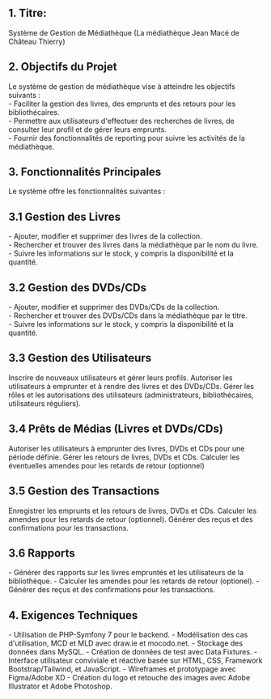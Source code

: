 ## 1. Titre: 
Système de Gestion de Médiathèque (La médiathèque Jean Macé de Château Thierry)

## 2. Objectifs du Projet
Le système de gestion de médiathèque vise à atteindre les objectifs suivants :  
\- Faciliter la gestion des livres, des emprunts et des retours pour les bibliothécaires.  
\- Permettre aux utilisateurs d'effectuer des recherches de livres, de consulter leur profil et de gérer leurs emprunts.  
\- Fournir des fonctionnalités de reporting pour suivre les activités de la médiathèque.  

## 3. Fonctionnalités Principales
Le système offre les fonctionnalités suivantes : 

## 3.1 Gestion des Livres
\- Ajouter, modifier et supprimer des livres de la collection.  
\- Rechercher et trouver des livres dans la médiathèque par le nom du livre.  
\- Suivre les informations sur le stock, y compris la disponibilité et la quantité.

## 3.2 Gestion des DVDs/CDs
\- Ajouter, modifier et supprimer des DVDs/CDs de la collection.  
\- Rechercher et trouver des DVDs/CDs dans la médiathèque par le titre.  
\- Suivre les informations sur le stock, y compris la disponibilité et la quantité.

## 3.3 Gestion des Utilisateurs
Inscrire de nouveaux utilisateurs et gérer leurs profils.
Autoriser les utilisateurs à emprunter et à rendre des livres et des DVDs/CDs.
Gérer les rôles et les autorisations des utilisateurs (administrateurs, bibliothécaires, utilisateurs réguliers).

## 3.4 Prêts de Médias (Livres et DVDs/CDs)
Autoriser les utilisateurs à emprunter des livres, DVDs et CDs pour une période définie.
Gérer les retours de livres, DVDs et CDs.
Calculer les éventuelles amendes pour les retards de retour (optionnel)

## 3.5 Gestion des Transactions
Enregistrer les emprunts et les retours de livres, DVDs et CDs.
Calculer les amendes pour les retards de retour (optionnel).
Générer des reçus et des confirmations pour les transactions.

## 3.6 Rapports
\- Générer des rapports sur les livres empruntés et les utilisateurs de la bibliothèque.
\- Calculer les amendes pour les retards de retour (optionel).
\- Générer des reçus et des confirmations pour les transactions.

## 4. Exigences Techniques
\- Utilisation de PHP-Symfony 7 pour le backend. 
\- Modélisation des cas d'utilisation, MCD et MLD avec draw.ie et mocodo.net. 
\- Stockage des données dans MySQL. 
\- Création de données de test avec Data Fixtures. 
\- Interface utilisateur conviviale et réactive basée sur HTML, CSS, Framework Bootstrap/Tailwind, et JavaScript.
\- Wireframes et prototypage avec Figma/Adobe XD
\- Création du logo et retouche des images avec Adobe Illustrator et Adobe Photoshop.